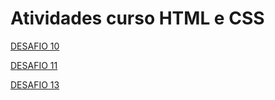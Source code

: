 # Atividades curso HTML e CSS
<a href="https://samucspop.github.io/Atividades-curso-HTML-e-CSS/desafios/modulo%202/desafios%20010/desafio%20010.html" target='_blank'> DESAFIO 10</a>


 <a href="https://samucspop.github.io/Atividades-curso-HTML-e-CSS/desafios/modulo%202/desafio%20011/cordel.html" target='_blank'> DESAFIO 11 </a>


 <a href="https://samucspop.github.io/Atividades-curso-HTML-e-CSS/desafios/modulo%404/desafio%40013/desafio014.html" target='_blank'> DESAFIO 13 </a>

